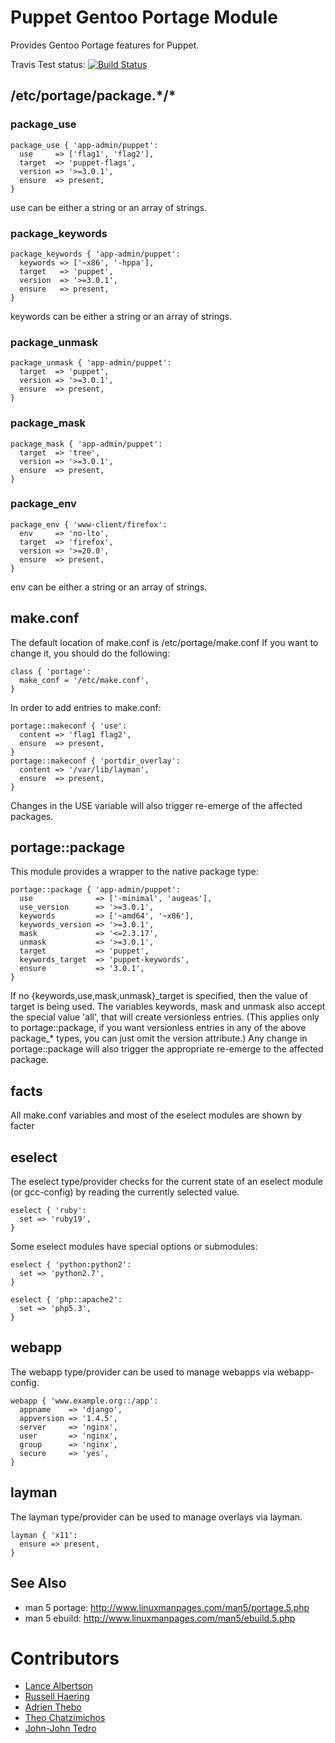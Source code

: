 Puppet Gentoo Portage Module
============================

Provides Gentoo Portage features for Puppet.

Travis Test status: [![Build
Status](https://travis-ci.org/gentoo/puppet-portage.png?branch=master)](https://travis-ci.org/gentoo/puppet-portage)

## /etc/portage/package.\*/\*

### package\_use

    package_use { 'app-admin/puppet':
      use     => ['flag1', 'flag2'],
      target  => 'puppet-flags',
      version => '>=3.0.1',
      ensure  => present,
    }

use can be either a string or an array of strings.

### package\_keywords

    package_keywords { 'app-admin/puppet':
      keywords => ['~x86', '-hppa'],
      target   => 'puppet',
      version  => '>=3.0.1',
      ensure   => present,
    }

keywords can be either a string or an array of strings.

### package\_unmask

    package_unmask { 'app-admin/puppet':
      target  => 'puppet',
      version => '>=3.0.1',
      ensure  => present,
    }

### package\_mask

    package_mask { 'app-admin/puppet':
      target  => 'tree',
      version => '>=3.0.1',
      ensure  => present,
    }

### package\_env

    package_env { 'www-client/firefox':
      env     => 'no-lto',
      target  => 'firefox',
      version => '>=20.0',
      ensure  => present,
    }

env can be either a string or an array of strings.

## make.conf

The default location of make.conf is /etc/portage/make.conf
If you want to change it, you should do the following:

    class { 'portage':
      make_conf = '/etc/make.conf',
    }

In order to add entries to make.conf:

    portage::makeconf { 'use':
      content => 'flag1 flag2',
      ensure  => present,
    }
    portage::makeconf { 'portdir_overlay':
      content => '/var/lib/layman',
      ensure  => present,
    }

Changes in the USE variable will also trigger re-emerge of the affected packages.

## portage::package

This module provides a wrapper to the native package type:

    portage::package { 'app-admin/puppet':
      use              => ['-minimal', 'augeas'],
      use_version      => '>=3.0.1',
      keywords         => ['~amd64', '~x86'],
      keywords_version => '>=3.0.1',
      mask             => '<=2.3.17',
      unmask           => '>=3.0.1',
      target           => 'puppet',
      keywords_target  => 'puppet-keywords',
      ensure           => '3.0.1',
    }

If no {keywords,use,mask,unmask}\_target is specified, then the value of target
is being used.  The variables keywords, mask and unmask also accept the special
value 'all', that will create versionless entries.  (This applies only to
portage::package, if you want versionless entries in any of the above
package\_\* types, you can just omit the version attribute.) Any change in
portage::package will also trigger the appropriate re-emerge to the affected
package.

## facts

All make.conf variables and most of the eselect modules are shown by facter

## eselect

The eselect type/provider checks for the current state of an eselect module
(or gcc-config) by reading the currently selected value.

    eselect { 'ruby':
      set => 'ruby19',
    }

Some eselect modules have special options or submodules:

    eselect { 'python:python2':
      set => 'python2.7',
    }

    eselect { 'php::apache2':
      set => 'php5.3',
    }

## webapp

The webapp type/provider can be used to manage webapps via webapp-config.

    webapp { 'www.example.org::/app':
      appname    => 'django',
      appversion => '1.4.5',
      server     => 'nginx',
      user       => 'nginx',
      group      => 'nginx',
      secure     => 'yes',
    }

## layman

The layman type/provider can be used to manage overlays via layman.

    layman { 'x11':
      ensure => present,
    }

See Also
--------

  * man 5 portage: http://www.linuxmanpages.com/man5/portage.5.php
  * man 5 ebuild: http://www.linuxmanpages.com/man5/ebuild.5.php

Contributors
============

  * [Lance Albertson](https://github.com/ramereth)
  * [Russell Haering](https://github.com/russellhaering)
  * [Adrien Thebo](https://github.com/adrienthebo)
  * [Theo Chatzimichos](https://github.com/tampakrap)
  * [John-John Tedro](https://github.com/udoprog)
